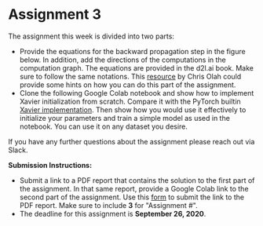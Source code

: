 # Assignment 3

The assignment this week is divided into two parts:
- Provide the equations for the backward propagation step in the figure below. In addition, add the directions of the computations in the computation graph. The equations are provided in the d2l.ai book. Make sure to follow the same notations. This [resource](https://colah.github.io/posts/2015-08-Backprop/) by Chris Olah could provide some hints on how you can do this part of the assignment. 
- Clone the following Google Colab notebook and show how to implement Xavier initialization from scratch. Compare it with the PyTorch builtin [Xavier implementation](https://pytorch.org/docs/stable/nn.init.html#torch.nn.init.xavier_uniform_). Then show how you would use it effectively to initialize your parameters and train a simple model as used in the notebook. You can use it on any dataset you desire. 

If you have any further questions about the assignment please reach out via Slack.

**Submission Instructions:**
- Submit a link to a PDF report that contains the solution to the first part of the assignment. In that same report, provide a Google Colab link to the second part of the assignment. Use this [form](https://forms.gle/uNiauair61YCkBFHA) to submit the link to the PDF report. Make sure to include **3** for "Assignment #".
- The deadline for this assignment is **September 26, 2020**. 
